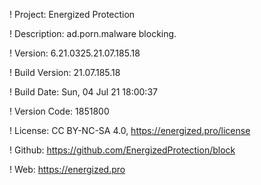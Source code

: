 ! Project: Energized Protection

! Description: ad.porn.malware blocking.

! Version: 6.21.0325.21.07.185.18

! Build Version: 21.07.185.18

! Build Date: Sun, 04 Jul 21 18:00:37

! Version Code: 1851800

! License: CC BY-NC-SA 4.0, https://energized.pro/license

! Github: https://github.com/EnergizedProtection/block

! Web: https://energized.pro
